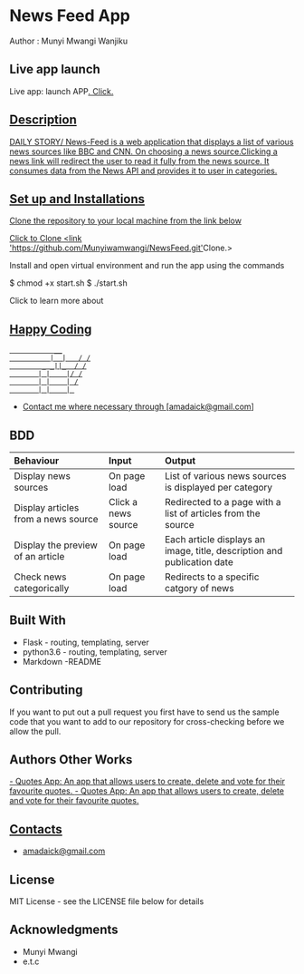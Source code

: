 # News Feed App

Author : Munyi Mwangi Wanjiku

## Live app launch

Live app: launch APP<a href = 'https://joefeeds.herokuapp.com/'>. Click.

## Description

DAILY STORY/ News-Feed is a web application that displays a list of various news sources like BBC and CNN. On choosing a news source.Clicking a news link will redirect the user to read it fully from the news source. It consumes data from the News API and provides it to user in categories.

## Set up and Installations

Clone the repository to your local machine from the link below

Click to Clone <link '<https://github.com/Munyiwamwangi/NewsFeed.git'>Clone.>

Install and open virtual environment and run the app using the commands

  $ chmod +x start.sh
  $ ./start.sh

Click to learn more about  <a href = 'https://newsapi.org/'>

## Happy Coding

               __
              |  |   / /
            _ _||_  / /
           | |    |/ /
           | |    | /
           | |    | 

* Contact me where necessary through [amadaick@gmail.com]

## BDD

|Behaviour   |  Input | Output|
|:--------|:---------|:--------------|
|Display news sources| On page load|List of various news sources is displayed per category|
|Display articles from a news source|Click a news source|Redirected to a page with a list of articles from the source|
|Display the preview of an article|On page load|Each article displays an image, title, description and publication date|
|Check news categorically |On page load|Redirects to a specific catgory of news|

## Built With

* Flask - routing, templating, server
* python3.6 - routing, templating, server
* Markdown -README

## Contributing

If you want to put out a pull request you first have to send us the sample code that you want to add to our repository for cross-checking before we allow the pull.

## Authors Other Works

<a href = 'https://munyiwamwangi.github.io/Quotes-App/'> - Quotes App: An app that allows users to create, delete and vote for their favourite quotes.
<a href = 'https://munyiwamwangi.github.io/Quotes-App/'> - Quotes App: An app that allows users to create, delete and vote for their favourite quotes.

## Contacts

* amadaick@gmail.com

## License

 MIT License - see the LICENSE file below for details

## Acknowledgments

* Munyi Mwangi
* e.t.c

